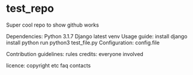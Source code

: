 # test_repo
Super cool repo to show github works

Dependencies:
Python 3.1.7
Django latest
venv
Usage guide:
install django
install python
run python3 test_file.py
Configuration:
config.file 

Contribution guidelines:
rules
credits:
everyone involved

licence:
copyright etc
faq contacts

